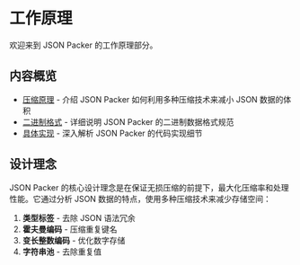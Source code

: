 # 工作原理

欢迎来到 JSON Packer 的工作原理部分。

## 内容概览

- [压缩原理](./principles) - 介绍 JSON Packer 如何利用多种压缩技术来减小 JSON 数据的体积
- [二进制格式](./binary-format) - 详细说明 JSON Packer 的二进制数据格式规范
- [具体实现](./implementation) - 深入解析 JSON Packer 的代码实现细节

## 设计理念

JSON Packer 的核心设计理念是在保证无损压缩的前提下，最大化压缩率和处理性能。它通过分析 JSON 数据的特点，使用多种压缩技术来减少存储空间：

1. **类型标签** - 去除 JSON 语法冗余
2. **霍夫曼编码** - 压缩重复键名
3. **变长整数编码** - 优化数字存储
4. **字符串池** - 去除重复值